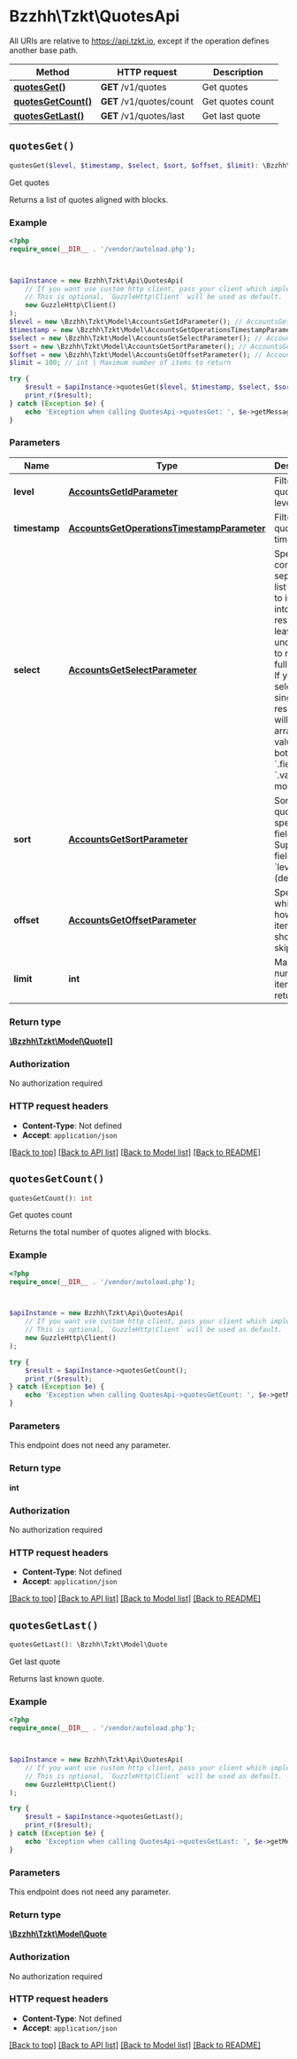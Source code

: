 # Bzzhh\Tzkt\QuotesApi

All URIs are relative to https://api.tzkt.io, except if the operation defines another base path.

| Method | HTTP request | Description |
| ------------- | ------------- | ------------- |
| [**quotesGet()**](QuotesApi.md#quotesGet) | **GET** /v1/quotes | Get quotes |
| [**quotesGetCount()**](QuotesApi.md#quotesGetCount) | **GET** /v1/quotes/count | Get quotes count |
| [**quotesGetLast()**](QuotesApi.md#quotesGetLast) | **GET** /v1/quotes/last | Get last quote |


## `quotesGet()`

```php
quotesGet($level, $timestamp, $select, $sort, $offset, $limit): \Bzzhh\Tzkt\Model\Quote[]
```

Get quotes

Returns a list of quotes aligned with blocks.

### Example

```php
<?php
require_once(__DIR__ . '/vendor/autoload.php');



$apiInstance = new Bzzhh\Tzkt\Api\QuotesApi(
    // If you want use custom http client, pass your client which implements `GuzzleHttp\ClientInterface`.
    // This is optional, `GuzzleHttp\Client` will be used as default.
    new GuzzleHttp\Client()
);
$level = new \Bzzhh\Tzkt\Model\AccountsGetIdParameter(); // AccountsGetIdParameter | Filters quotes by level.
$timestamp = new \Bzzhh\Tzkt\Model\AccountsGetOperationsTimestampParameter(); // AccountsGetOperationsTimestampParameter | Filters quotes by timestamp.
$select = new \Bzzhh\Tzkt\Model\AccountsGetSelectParameter(); // AccountsGetSelectParameter | Specify comma-separated list of fields to include into response or leave it undefined to return full object. If you select single field, response will be an array of values in both `.fields` and `.values` modes.
$sort = new \Bzzhh\Tzkt\Model\AccountsGetSortParameter(); // AccountsGetSortParameter | Sorts quotes by specified field. Supported fields: `level` (default).
$offset = new \Bzzhh\Tzkt\Model\AccountsGetOffsetParameter(); // AccountsGetOffsetParameter | Specifies which or how many items should be skipped
$limit = 100; // int | Maximum number of items to return

try {
    $result = $apiInstance->quotesGet($level, $timestamp, $select, $sort, $offset, $limit);
    print_r($result);
} catch (Exception $e) {
    echo 'Exception when calling QuotesApi->quotesGet: ', $e->getMessage(), PHP_EOL;
}
```

### Parameters

| Name | Type | Description  | Notes |
| ------------- | ------------- | ------------- | ------------- |
| **level** | [**AccountsGetIdParameter**](../Model/.md)| Filters quotes by level. | [optional] |
| **timestamp** | [**AccountsGetOperationsTimestampParameter**](../Model/.md)| Filters quotes by timestamp. | [optional] |
| **select** | [**AccountsGetSelectParameter**](../Model/.md)| Specify comma-separated list of fields to include into response or leave it undefined to return full object. If you select single field, response will be an array of values in both &#x60;.fields&#x60; and &#x60;.values&#x60; modes. | [optional] |
| **sort** | [**AccountsGetSortParameter**](../Model/.md)| Sorts quotes by specified field. Supported fields: &#x60;level&#x60; (default). | [optional] |
| **offset** | [**AccountsGetOffsetParameter**](../Model/.md)| Specifies which or how many items should be skipped | [optional] |
| **limit** | **int**| Maximum number of items to return | [optional] [default to 100] |

### Return type

[**\Bzzhh\Tzkt\Model\Quote[]**](../Model/Quote.md)

### Authorization

No authorization required

### HTTP request headers

- **Content-Type**: Not defined
- **Accept**: `application/json`

[[Back to top]](#) [[Back to API list]](../../README.md#endpoints)
[[Back to Model list]](../../README.md#models)
[[Back to README]](../../README.md)

## `quotesGetCount()`

```php
quotesGetCount(): int
```

Get quotes count

Returns the total number of quotes aligned with blocks.

### Example

```php
<?php
require_once(__DIR__ . '/vendor/autoload.php');



$apiInstance = new Bzzhh\Tzkt\Api\QuotesApi(
    // If you want use custom http client, pass your client which implements `GuzzleHttp\ClientInterface`.
    // This is optional, `GuzzleHttp\Client` will be used as default.
    new GuzzleHttp\Client()
);

try {
    $result = $apiInstance->quotesGetCount();
    print_r($result);
} catch (Exception $e) {
    echo 'Exception when calling QuotesApi->quotesGetCount: ', $e->getMessage(), PHP_EOL;
}
```

### Parameters

This endpoint does not need any parameter.

### Return type

**int**

### Authorization

No authorization required

### HTTP request headers

- **Content-Type**: Not defined
- **Accept**: `application/json`

[[Back to top]](#) [[Back to API list]](../../README.md#endpoints)
[[Back to Model list]](../../README.md#models)
[[Back to README]](../../README.md)

## `quotesGetLast()`

```php
quotesGetLast(): \Bzzhh\Tzkt\Model\Quote
```

Get last quote

Returns last known quote.

### Example

```php
<?php
require_once(__DIR__ . '/vendor/autoload.php');



$apiInstance = new Bzzhh\Tzkt\Api\QuotesApi(
    // If you want use custom http client, pass your client which implements `GuzzleHttp\ClientInterface`.
    // This is optional, `GuzzleHttp\Client` will be used as default.
    new GuzzleHttp\Client()
);

try {
    $result = $apiInstance->quotesGetLast();
    print_r($result);
} catch (Exception $e) {
    echo 'Exception when calling QuotesApi->quotesGetLast: ', $e->getMessage(), PHP_EOL;
}
```

### Parameters

This endpoint does not need any parameter.

### Return type

[**\Bzzhh\Tzkt\Model\Quote**](../Model/Quote.md)

### Authorization

No authorization required

### HTTP request headers

- **Content-Type**: Not defined
- **Accept**: `application/json`

[[Back to top]](#) [[Back to API list]](../../README.md#endpoints)
[[Back to Model list]](../../README.md#models)
[[Back to README]](../../README.md)
